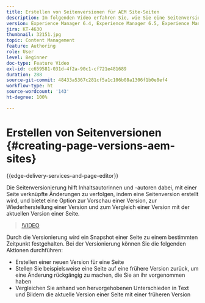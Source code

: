 ```yaml
---
title: Erstellen von Seitenversionen für AEM Site-Seiten
description: Im folgenden Video erfahren Sie, wie Sie eine Seitenversion erstellen, eine Vorschau anzeigen, eine Seitenversion wiederherstellen und die aktuelle Seitenversion mit gespeicherten Seitenversionen vergleichen können.
version: Experience Manager 6.4, Experience Manager 6.5, Experience Manager as a Cloud Service
jira: KT-4630
thumbnail: 32151.jpg
topic: Content Management
feature: Authoring
role: User
level: Beginner
doc-type: Feature Video
exl-id: cc659581-031d-4f2a-90c1-cf721e481689
duration: 288
source-git-commit: 48433a5367c281cf5a1c106b08a1306f1b0e8ef4
workflow-type: ht
source-wordcount: '143'
ht-degree: 100%

---
```


# Erstellen von Seitenversionen {#creating-page-versions-aem-sites}

{{edge-delivery-services-and-page-editor}}

Die Seitenversionierung hilft Inhaltsautorinnen und -autoren dabei, mit einer Seite verknüpfte Änderungen zu verfolgen, indem eine Seitenversion erstellt wird, und bietet eine Option zur Vorschau einer Version, zur Wiederherstellung einer Version und zum Vergleich einer Version mit der aktuellen Version einer Seite.

>[!VIDEO](https://video.tv.adobe.com/v/36834?quality=12&learn=on&captions=ger)

Durch die Versionierung wird ein Snapshot einer Seite zu einem bestimmten Zeitpunkt festgehalten. Bei der Versionierung können Sie die folgenden Aktionen durchführen:
* Erstellen einer neuen Version für eine Seite
* Stellen Sie beispielsweise eine Seite auf eine frühere Version zurück, um eine Änderung rückgängig zu machen, die Sie an ihr vorgenommen haben
* Vergleichen Sie anhand von hervorgehobenen Unterschieden in Text und Bildern die aktuelle Version einer Seite mit einer früheren Version
